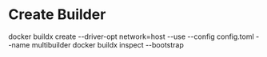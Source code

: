 # Create Builder
docker buildx create --driver-opt network=host --use --config config.toml --name multibuilder
docker buildx inspect --bootstrap